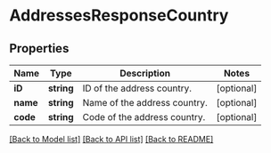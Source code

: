 # AddressesResponseCountry

## Properties
Name | Type | Description | Notes
------------ | ------------- | ------------- | -------------
**iD** | **string** | ID of the address country. | [optional] 
**name** | **string** | Name of the address country. | [optional] 
**code** | **string** | Code of the address country. | [optional] 

[[Back to Model list]](../README.md#documentation-for-models) [[Back to API list]](../README.md#documentation-for-api-endpoints) [[Back to README]](../README.md)


